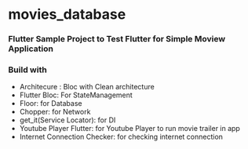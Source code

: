 # movies_database

### Flutter Sample Project to Test Flutter for Simple Moview Application

### Build with
- Architecure : Bloc with Clean architecture
- Flutter Bloc: For StateManagement
- Floor: for Database
- Chopper: for Network
- get_it(Service Locator): for DI
- Youtube Player Flutter: for Youtube Player to run movie trailer in app
- Internet Connection Checker: for checking internet connection

